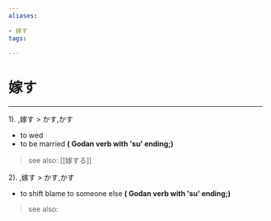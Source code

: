 ```yaml
---
aliases:
    
- 嫁す
tags:
    
---
```


# 嫁す
---
1).
,嫁す > かす,かす

- to wed
- to be married
**( Godan verb with 'su' ending;)**
> see also:  [[嫁する]]
            
2).
,嫁す > かす,かす

- to shift blame to someone else
**( Godan verb with 'su' ending;)**
> see also: 
            